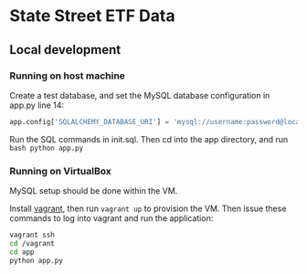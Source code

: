 # State Street ETF Data

## Local development

### Running on host machine

Create a test database, and set the MySQL database configuration in app.py line 14:

```python
app.config['SQLALCHEMY_DATABASE_URI'] = 'mysql://username:password@localhost/db'
```

Run the SQL commands in init.sql. Then cd into the app directory, and run ```bash python app.py ```

### Running on VirtualBox

MySQL setup should be done within the VM.

Install [vagrant](http://www.vagrantup.com/), then run `vagrant up` to provision the VM. Then issue these commands to log into vagrant and run the application:

```bash
vagrant ssh
cd /vagrant
cd app
python app.py
```